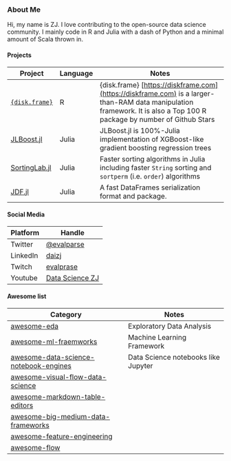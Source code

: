 ### About Me

Hi, my name is ZJ. I love contributing to the open-source data science community. I mainly code in R and Julia with a dash of Python and a minimal amount of Scala thrown in.

#### Projects

| Project | Language | Notes |
| -- | -- | -- |
| [`{disk.frame}`](https://github.com/xiaodaigh/disk.frame) | R | {disk.frame} [https://diskframe.com](https://diskframe.com) is a larger-than-RAM data manipulation framework. It is also a Top 100 R package by number of Github Stars |
| [JLBoost.jl](https://github.com/xiaodaigh/JLBoost.jl) | Julia | JLBoost.jl is 100%-Julia implementation of XGBoost-like gradient boosting regression trees |
| [SortingLab.jl](https://github.com/xiaodaigh/SortingLab.jl) | Julia | Faster sorting algorithms in Julia including faster `String` sorting and `sortperm` (i.e. `order`) algorithms |
| [JDF.jl](https://github.com/xiaodaigh/JDF.jl) | Julia | A fast DataFrames serialization format and package. |

#### Social Media

| Platform | Handle |
| -- | -- |
| Twitter | [@evalparse](https://twitter.com/evalparse) |
| LinkedIn | [daizj](https://www.linkedin.com/in/daizj/) |
| Twitch | [evalprase](https://www.twitch.tv/evalprase) |
| Youtube | [Data Science ZJ](https://www.youtube.com/channel/UCKxHtRdtFEPihEjTtjG8Y8w) |


#### Awesome list

| Category | Notes |
| -- | -- |
| [awesome-eda](https://github.com/xiaodaigh/awesome-eda) | Exploratory Data Analysis | 
| [awesome-ml-fraemworks](https://github.com/xiaodaigh/awesome-ml-frameworks) | Machine Learning Framework | 
| [awesome-data-science-notebook-engines](https://github.com/xiaodaigh/awesome-data-science-notebook-engines) | Data Science notebooks like Jupyter | 
| [awesome-visual-flow-data-science](https://github.com/xiaodaigh/awesome-visual-flow-data-science) |  | 
| [awesome-markdown-table-editors](https://github.com/xiaodaigh/awesome-markdown-table-editors) |  | 
| [awesome-big-medium-data-frameworks](https://github.com/xiaodaigh/awesome-big-medium-data-frameworks) |  | 
| [awesome-feature-engineering](https://github.com/xiaodaigh/awesome-feature-engineering) |  | 
| [awesome-flow](https://github.com/xiaodaigh/awesome-flow) |  |




<!--
**xiaodaigh/xiaodaigh** is a ✨ _special_ ✨ repository because its `README.md` (this file) appears on your GitHub profile.

Here are some ideas to get you started:

- 🔭 I’m currently working on ...
- 🌱 I’m currently learning ...
- 👯 I’m looking to collaborate on ...
- 🤔 I’m looking for help with ...
- 💬 Ask me about ...
- 📫 How to reach me: ...
- 😄 Pronouns: ...
- ⚡ Fun fact: ...
-->
